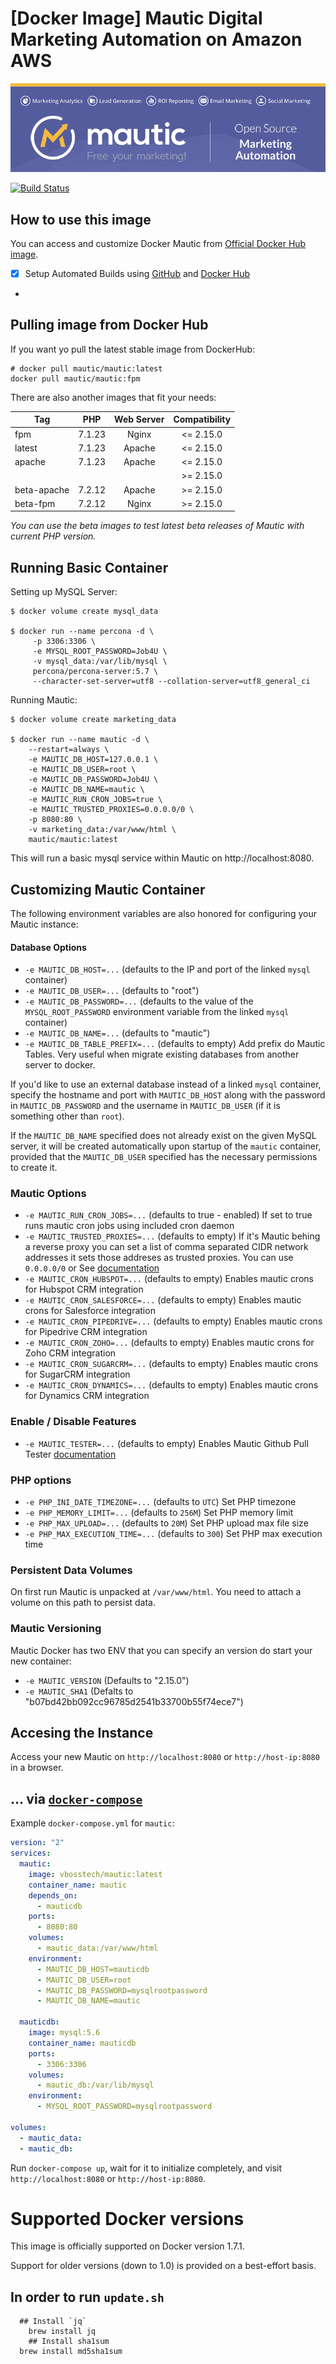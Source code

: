 [Docker Image] Mautic Digital Marketing Automation on Amazon AWS
===================
<img src="README/docker-mautic.png" />

[![Build Status](https://travis-ci.org/vbosstech/docker-mautic.svg)](https://travis-ci.org/vbosstech/docker-mautic)

## How to use this image

You can access and customize Docker Mautic from [Official Docker Hub image](https://hub.docker.com/u/vbosstech/mautic/).

* [x] Setup Automated Builds using [GitHub](https://github.com/vbosstech/docker-mautic) and [Docker Hub](https://hub.docker.com/u/vbosstech)
* 


## Pulling image from Docker Hub

If you want yo pull the latest stable image from DockerHub:

	# docker pull mautic/mautic:latest
	docker pull mautic/mautic:fpm

There are also another images that fit your needs:

| Tag         | PHP    | Web Server | Compatibility |
|-------------|:------:|:----------:|:---------------:|
| fpm         | 7.1.23 | Nginx      | <= 2.15.0 |
| latest      | 7.1.23 | Apache     | <= 2.15.0 |
| apache      | 7.1.23 | Apache     | <= 2.15.0 |
|             |        |            | >= 2.15.0 |
| beta-apache | 7.2.12 | Apache     | >= 2.15.0 |
| beta-fpm    | 7.2.12 | Nginx      | >= 2.15.0 |

*You can use the beta images to test latest beta releases of Mautic with current PHP version.*

## Running Basic Container

Setting up MySQL Server:

	$ docker volume create mysql_data

	$ docker run --name percona -d \
         -p 3306:3306 \
         -e MYSQL_ROOT_PASSWORD=Job4U \
         -v mysql_data:/var/lib/mysql \
         percona/percona-server:5.7 \
         --character-set-server=utf8 --collation-server=utf8_general_ci

Running Mautic:

	$ docker volume create marketing_data

	$ docker run --name mautic -d \
        --restart=always \
        -e MAUTIC_DB_HOST=127.0.0.1 \
        -e MAUTIC_DB_USER=root \
        -e MAUTIC_DB_PASSWORD=Job4U \
        -e MAUTIC_DB_NAME=mautic \
        -e MAUTIC_RUN_CRON_JOBS=true \
        -e MAUTIC_TRUSTED_PROXIES=0.0.0.0/0 \
        -p 8080:80 \
        -v marketing_data:/var/www/html \
        mautic/mautic:latest

This will run a basic mysql service within Mautic on http://localhost:8080.

## Customizing Mautic Container

The following environment variables are also honored for configuring your Mautic instance:

#### Database Options
-	`-e MAUTIC_DB_HOST=...` (defaults to the IP and port of the linked `mysql` container)
-	`-e MAUTIC_DB_USER=...` (defaults to "root")
-	`-e MAUTIC_DB_PASSWORD=...` (defaults to the value of the `MYSQL_ROOT_PASSWORD` environment variable from the linked `mysql` container)
-	`-e MAUTIC_DB_NAME=...` (defaults to "mautic")
-	`-e MAUTIC_DB_TABLE_PREFIX=...` (defaults to empty) Add prefix do Mautic Tables. Very useful when migrate existing databases from another server to docker.

If you'd like to use an external database instead of a linked `mysql` container, specify the hostname and port with `MAUTIC_DB_HOST` along with the password in `MAUTIC_DB_PASSWORD` and the username in `MAUTIC_DB_USER` (if it is something other than `root`).


If the `MAUTIC_DB_NAME` specified does not already exist on the given MySQL server, it will be created automatically upon startup of the `mautic` container, provided that the `MAUTIC_DB_USER` specified has the necessary permissions to create it.

### Mautic Options
-	`-e MAUTIC_RUN_CRON_JOBS=...` (defaults to true - enabled) If set to true runs mautic cron jobs using included cron daemon
-	`-e MAUTIC_TRUSTED_PROXIES=...` (defaults to empty) If it's Mautic behing a reverse proxy you can set a list of comma separated CIDR network addresses it sets those addreses as trusted proxies. You can use `0.0.0.0/0` or See [documentation](http://symfony.com/doc/current/request/load_balancer_reverse_proxy.html)
-	`-e MAUTIC_CRON_HUBSPOT=...` (defaults to empty) Enables mautic crons for Hubspot CRM integration
-	`-e MAUTIC_CRON_SALESFORCE=...` (defaults to empty) Enables mautic crons for Salesforce integration
-	`-e MAUTIC_CRON_PIPEDRIVE=...` (defaults to empty) Enables mautic crons for Pipedrive CRM integration
-	`-e MAUTIC_CRON_ZOHO=...` (defaults to empty) Enables mautic crons for Zoho CRM integration
-	`-e MAUTIC_CRON_SUGARCRM=...` (defaults to empty) Enables mautic crons for SugarCRM integration
-	`-e MAUTIC_CRON_DYNAMICS=...` (defaults to empty) Enables mautic crons for Dynamics CRM integration

### Enable / Disable Features
-	`-e MAUTIC_TESTER=...` (defaults to empty) Enables Mautic Github Pull Tester  [documentation](https://github.com/mautic/mautic-tester)

### PHP options
-	`-e PHP_INI_DATE_TIMEZONE=...` (defaults to `UTC`) Set PHP timezone
-	`-e PHP_MEMORY_LIMIT=...` (defaults to `256M`) Set PHP memory limit
-	`-e PHP_MAX_UPLOAD=...` (defaults to `20M`) Set PHP upload max file size
-	`-e PHP_MAX_EXECUTION_TIME=...` (defaults to `300`) Set PHP max execution time

### Persistent Data Volumes

On first run Mautic is unpacked at `/var/www/html`. You need to attach a volume on this path to persist data.

### Mautic Versioning

Mautic Docker has two ENV that you can specify an version do start your new container:

 - `-e MAUTIC_VERSION` (Defaults to "2.15.0")
 - `-e MAUTIC_SHA1` (Defalts to "b07bd42bb092cc96785d2541b33700b55f74ece7")

## Accesing the Instance

Access your new Mautic on `http://localhost:8080` or `http://host-ip:8080` in a browser.


## ... via [`docker-compose`](https://github.com/docker/compose)

Example `docker-compose.yml` for `mautic`:

```yml
version: "2"
services:
  mautic:
    image: vbosstech/mautic:latest
    container_name: mautic
    depends_on:
      - mauticdb
    ports:
      - 8080:80
    volumes:
      - mautic_data:/var/www/html
    environment:
      - MAUTIC_DB_HOST=mauticdb
      - MAUTIC_DB_USER=root
      - MAUTIC_DB_PASSWORD=mysqlrootpassword
      - MAUTIC_DB_NAME=mautic

  mauticdb:
    image: mysql:5.6
    container_name: mauticdb
    ports:
      - 3306:3306
    volumes:
      - mautic_db:/var/lib/mysql
    environment:
      - MYSQL_ROOT_PASSWORD=mysqlrootpassword

volumes:
  - mautic_data:
  - mautic_db:			
```

Run `docker-compose up`, wait for it to initialize completely, and visit `http://localhost:8080` or `http://host-ip:8080`.

# Supported Docker versions

This image is officially supported on Docker version 1.7.1.

Support for older versions (down to 1.0) is provided on a best-effort basis.

## In order to run `update.sh`

```
  ## Install `jq`
	brew install jq
	## Install sha1sum
  brew install md5sha1sum
```